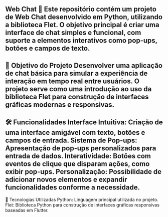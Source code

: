 Web Chat 🚀
Este repositório contém um projeto de Web Chat desenvolvido em Python, utilizando a biblioteca Flet. O objetivo principal é criar uma interface de chat simples e funcional, com suporte a elementos interativos como pop-ups, botões e campos de texto.
---------------------------------------------------------------------------------------------------------------------------------------
🎯 Objetivo do Projeto
Desenvolver uma aplicação de chat básica para simular a experiência de interação em tempo real entre usuários. O projeto serve como uma introdução ao uso da biblioteca Flet para construção de interfaces gráficas modernas e responsivas.
---------------------------------------------------------------------------------------------------------------------------------------
🛠 Funcionalidades
Interface Intuitiva: Criação de uma interface amigável com texto, botões e campos de entrada.
Sistema de Pop-ups: Apresentação de pop-ups personalizados para entrada de dados.
Interatividade: Botões com eventos de clique que disparam ações, como exibir pop-ups.
Personalização: Possibilidade de adicionar novos elementos e expandir funcionalidades conforme a necessidade.
---------------------------------------------------------------------------------------------------------------------------------------
🧰 Tecnologias Utilizadas
Python: Linguagem principal utilizada no projeto.
Flet: Biblioteca Python para construção de interfaces gráficas responsivas baseadas em Flutter.

